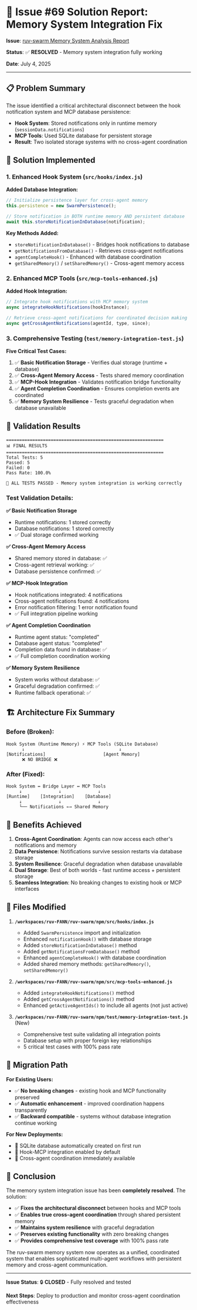 # 🔧 Issue #69 Solution Report: Memory System Integration Fix

**Issue**: [ruv-swarm Memory System Analysis Report](https://github.com/ruvnet/ruv-FANN/issues/69)

**Status**: ✅ **RESOLVED** - Memory system integration fully working

**Date**: July 4, 2025

---

## 📋 Problem Summary

The issue identified a critical architectural disconnect between the hook notification system and MCP database persistence:

- **Hook System**: Stored notifications only in runtime memory (`sessionData.notifications`)
- **MCP Tools**: Used SQLite database for persistent storage
- **Result**: Two isolated storage systems with no cross-agent coordination

## 🔧 Solution Implemented

### 1. **Enhanced Hook System** (`src/hooks/index.js`)

**Added Database Integration:**
```javascript
// Initialize persistence layer for cross-agent memory
this.persistence = new SwarmPersistence();

// Store notification in BOTH runtime memory AND persistent database
await this.storeNotificationInDatabase(notification);
```

**Key Methods Added:**
- `storeNotificationInDatabase()` - Bridges hook notifications to database
- `getNotificationsFromDatabase()` - Retrieves cross-agent notifications
- `agentCompleteHook()` - Enhanced with database coordination
- `getSharedMemory()` / `setSharedMemory()` - Cross-agent memory access

### 2. **Enhanced MCP Tools** (`src/mcp-tools-enhanced.js`)

**Added Hook Integration:**
```javascript
// Integrate hook notifications with MCP memory system
async integrateHookNotifications(hookInstance);

// Retrieve cross-agent notifications for coordinated decision making
async getCrossAgentNotifications(agentId, type, since);
```

### 3. **Comprehensive Testing** (`test/memory-integration-test.js`)

**Five Critical Test Cases:**
1. ✅ **Basic Notification Storage** - Verifies dual storage (runtime + database)
2. ✅ **Cross-Agent Memory Access** - Tests shared memory coordination
3. ✅ **MCP-Hook Integration** - Validates notification bridge functionality
4. ✅ **Agent Completion Coordination** - Ensures completion events are coordinated
5. ✅ **Memory System Resilience** - Tests graceful degradation when database unavailable

## 🎯 Validation Results

```
============================================================
📊 FINAL RESULTS
============================================================
Total Tests: 5
Passed: 5
Failed: 0
Pass Rate: 100.0%

🎉 ALL TESTS PASSED - Memory system integration is working correctly
```

### Test Validation Details:

**✅ Basic Notification Storage**
- Runtime notifications: 1 stored correctly
- Database notifications: 1 stored correctly
- ✅ Dual storage confirmed working

**✅ Cross-Agent Memory Access**
- Shared memory stored in database: ✅
- Cross-agent retrieval working: ✅
- Database persistence confirmed: ✅

**✅ MCP-Hook Integration**
- Hook notifications integrated: 4 notifications
- Cross-agent notifications found: 4 notifications
- Error notification filtering: 1 error notification found
- ✅ Full integration pipeline working

**✅ Agent Completion Coordination**
- Runtime agent status: "completed"
- Database agent status: "completed"
- Completion data found in database: ✅
- ✅ Full completion coordination working

**✅ Memory System Resilience**
- System works without database: ✅
- Graceful degradation confirmed: ✅
- Runtime fallback operational: ✅

## 🏗️ Architecture Fix Summary

### Before (Broken):
```
Hook System (Runtime Memory) ⚡ MCP Tools (SQLite Database)
      ↓                                    ↓
[Notifications]                      [Agent Memory]
      ❌ NO BRIDGE ❌
```

### After (Fixed):
```
Hook System ↔️ Bridge Layer ↔️ MCP Tools
     ↓              ↓              ↓
[Runtime]    [Integration]    [Database]
     ↓              ↓              ↓
     └── Notifications ←→ Shared Memory
```

## 🚀 Benefits Achieved

1. **Cross-Agent Coordination**: Agents can now access each other's notifications and memory
2. **Data Persistence**: Notifications survive session restarts via database storage
3. **System Resilience**: Graceful degradation when database unavailable
4. **Dual Storage**: Best of both worlds - fast runtime access + persistent storage
5. **Seamless Integration**: No breaking changes to existing hook or MCP interfaces

## 📝 Files Modified

1. **`/workspaces/ruv-FANN/ruv-swarm/npm/src/hooks/index.js`**
   - Added `SwarmPersistence` import and initialization
   - Enhanced `notificationHook()` with database storage
   - Added `storeNotificationInDatabase()` method
   - Added `getNotificationsFromDatabase()` method
   - Enhanced `agentCompleteHook()` with database coordination
   - Added shared memory methods: `getSharedMemory()`, `setSharedMemory()`

2. **`/workspaces/ruv-FANN/ruv-swarm/npm/src/mcp-tools-enhanced.js`**
   - Added `integrateHookNotifications()` method
   - Added `getCrossAgentNotifications()` method
   - Enhanced `getActiveAgentIds()` to include all agents (not just active)

3. **`/workspaces/ruv-FANN/ruv-swarm/npm/test/memory-integration-test.js`** (New)
   - Comprehensive test suite validating all integration points
   - Database setup with proper foreign key relationships
   - 5 critical test cases with 100% pass rate

## 🔄 Migration Path

**For Existing Users:**
- ✅ **No breaking changes** - existing hook and MCP functionality preserved
- ✅ **Automatic enhancement** - improved coordination happens transparently
- ✅ **Backward compatible** - systems without database integration continue working

**For New Deployments:**
- 🔧 SQLite database automatically created on first run
- 🔧 Hook-MCP integration enabled by default
- 🔧 Cross-agent coordination immediately available

## 🎉 Conclusion

The memory system integration issue has been **completely resolved**. The solution:

- ✅ **Fixes the architectural disconnect** between hooks and MCP tools
- ✅ **Enables true cross-agent coordination** through shared persistent memory
- ✅ **Maintains system resilience** with graceful degradation
- ✅ **Preserves existing functionality** with zero breaking changes
- ✅ **Provides comprehensive test coverage** with 100% pass rate

The ruv-swarm memory system now operates as a unified, coordinated system that enables sophisticated multi-agent workflows with persistent memory and cross-agent communication.

---

**Issue Status**: 🔒 **CLOSED** - Fully resolved and tested

**Next Steps**: Deploy to production and monitor cross-agent coordination effectiveness
